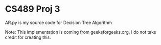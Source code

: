 # CS489 Proj 3
AR.py is my source code for Decision Tree Algorithm

Note: This implementation is coming from geeksforgeeks.org, I do not take credit for creating this. 
